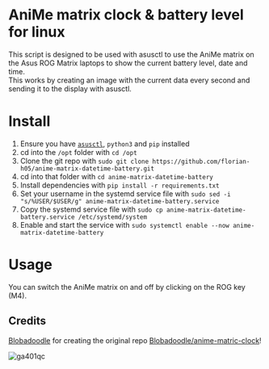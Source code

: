 # AniMe matrix clock & battery level for linux

This script is designed to be used with asusctl to use the AniMe matrix on the Asus ROG Matrix laptops to show the current battery level, date and time.\
This works by creating an image with the current data every second and sending it to the display with asusctl.

# Install

1. Ensure you have [`asusctl`](https://asus-linux.org/asusctl/), `python3` and `pip` installed
1. cd into the `/opt` folder with `cd /opt`
1. Clone the git repo with `sudo git clone https://github.com/florian-h05/anime-matrix-datetime-battery.git`
1. cd into that folder with `cd anime-matrix-datetime-battery`
1. Install dependencies with `pip install -r requirements.txt`
1. Set your username in the systemd service file with `sudo sed -i "s/%USER/$USER/g" anime-matrix-datetime-battery.service`
1. Copy the systemd service file with `sudo cp anime-matrix-datetime-battery.service /etc/systemd/system`
1. Enable and start the service with `sudo systemctl enable --now anime-matrix-datetime-battery`

# Usage

You can switch the AniMe matrix on and off by clicking on the ROG key (M4).

## Credits

[Blobadoodle](https://github.com/Blobadoodle) for creating the original repo [Blobadoodle/anime-matric-clock](https://github.com/Blobadoodle/anime-matrix-clock)!

![ga401qc](.github/laptop.png)
